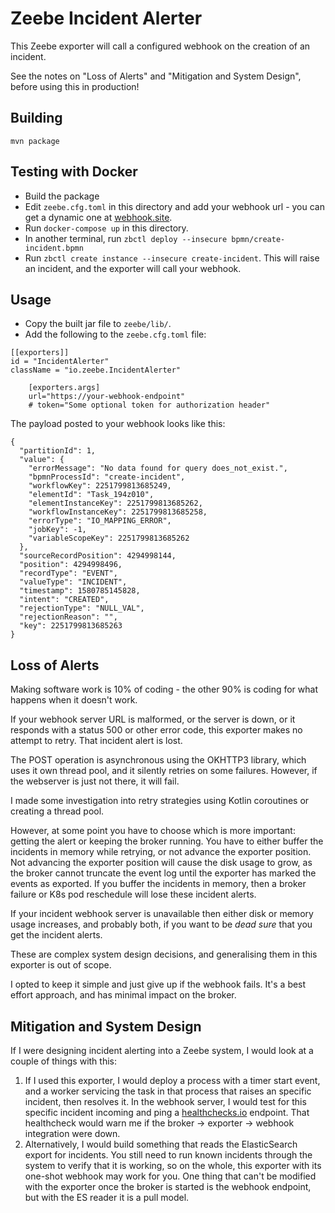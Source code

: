 # Zeebe Incident Alerter

This Zeebe exporter will call a configured webhook on the creation of an incident. 

See the notes on "Loss of Alerts" and "Mitigation and System Design", before using this in production!

## Building

```
mvn package
```

## Testing with Docker

* Build the package
* Edit `zeebe.cfg.toml` in this directory and add your webhook url - you can get a dynamic one at [webhook.site](https://webhook.site/).
* Run `docker-compose up` in this directory.
* In another terminal, run `zbctl deploy --insecure bpmn/create-incident.bpmn`
* Run `zbctl create instance --insecure create-incident`. This will raise an incident, and the exporter will call your webhook.

## Usage

* Copy the built jar file to `zeebe/lib/`. 
* Add the following to the `zeebe.cfg.toml` file:

```
[[exporters]]
id = "IncidentAlerter"
className = "io.zeebe.IncidentAlerter"

    [exporters.args]
    url="https://your-webhook-endpoint"
    # token="Some optional token for authorization header"
```

The payload posted to your webhook looks like this: 

```
{
  "partitionId": 1,
  "value": {
    "errorMessage": "No data found for query does_not_exist.",
    "bpmnProcessId": "create-incident",
    "workflowKey": 2251799813685249,
    "elementId": "Task_194z010",
    "elementInstanceKey": 2251799813685262,
    "workflowInstanceKey": 2251799813685258,
    "errorType": "IO_MAPPING_ERROR",
    "jobKey": -1,
    "variableScopeKey": 2251799813685262
  },
  "sourceRecordPosition": 4294998144,
  "position": 4294998496,
  "recordType": "EVENT",
  "valueType": "INCIDENT",
  "timestamp": 1580785145828,
  "intent": "CREATED",
  "rejectionType": "NULL_VAL",
  "rejectionReason": "",
  "key": 2251799813685263
}
```

## Loss of Alerts

Making software work is 10% of coding - the other 90% is coding for what happens when it doesn't work.

If your webhook server URL is malformed, or the server is down, or it responds with a status 500 or other error code, this exporter makes no attempt to retry. That incident alert is lost.

The POST operation is asynchronous using the OKHTTP3 library, which uses it own thread pool, and it silently retries on some failures. However, if the webserver is just not there, it will fail.

I made some investigation into retry strategies using Kotlin coroutines or creating a thread pool.

However, at some point you have to choose which is more important: getting the alert or keeping the broker running. You have to either buffer the incidents in memory while retrying, or not advance the exporter position. Not advancing the exporter position will cause the disk usage to grow, as the broker cannot truncate the event log until the exporter has marked the events as exported. If you buffer the incidents in memory, then a broker failure or K8s pod reschedule will lose these incident alerts.

If your incident webhook server is unavailable then either disk or memory usage increases, and probably both, if you want to be _dead sure_ that you get the incident alerts. 

These are complex system design decisions, and generalising them in this exporter is out of scope.

I opted to keep it simple and just give up if the webhook fails. It's a best effort approach, and has minimal impact on the broker.

## Mitigation and System Design

If I were designing incident alerting into a Zeebe system, I would look at a couple of things with this:

1. If I used this exporter, I would deploy a process with a timer start event, and a worker servicing the task in that process that raises an specific incident, then resolves it. In the webhook server, I would test for this specific incident incoming and ping a [healthchecks.io](https://healthchecks.io) endpoint. That healthcheck would warn me if the broker -> exporter -> webhook integration were down.
2. Alternatively, I would build something that reads the ElasticSearch export for incidents. You still need to run known incidents through the system to verify that it is working, so on the whole, this exporter with its one-shot webhook may work for you. One thing that can't be modified with the exporter once the broker is started is the webhook endpoint, but with the ES reader it is a pull model.

